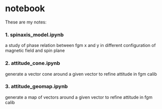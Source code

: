 # notebook

These are my notes:

### 1. spinaxis_model.ipynb

a study of phase relation between fgm x and y in different configuration of magnetic field and spin plane

### 2. attitude_cone.ipynb

generate a vector cone around a given vector to refine attitude in fgm calib

### 3. attitude_geomap.ipynb

generate a map of vectors around a given vector to refine attitude in fgm calib

